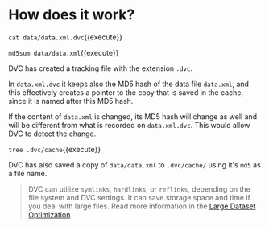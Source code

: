 # How does it work?

`cat data/data.xml.dvc`{{execute}}

`md5sum data/data.xml`{{execute}}

DVC has created a tracking file with the extension `.dvc`.

In `data.xml.dvc` it keeps also the MD5 hash of the data file `data.xml`, and
this effectively creates a pointer to the copy that is saved in the cache, since
it is named after this MD5 hash.

If the content of `data.xml` is changed, its MD5 hash will change as well and
will be different from what is recorded on `data.xml.dvc`. This would allow DVC
to detect the change.

`tree .dvc/cache`{{execute}}

DVC has also saved a copy of `data/data.xml` to `.dvc/cache/` using it's `md5`
as a file name.

> DVC can utilize `symlinks`, `hardlinks`, or `reflinks`, depending on the file
> system and DVC settings. It can save storage space and time if you deal with
> large files. Read more information in the
> [Large Dataset Optimization](https://dvc.org/doc/user-guide/large-dataset-optimization).
